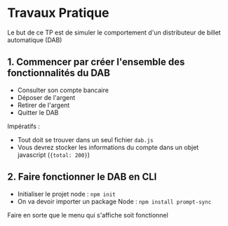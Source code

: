 # Travaux Pratique

Le but de ce TP est de simuler le comportement d'un distributeur de billet automatique (DAB)

## 1. Commencer par créer l'ensemble des fonctionnalités du DAB

- Consulter son compte bancaire
- Déposer de l'argent
- Retirer de l'argent
- Quitter le DAB

Impératifs :

- Tout doit se trouver dans un seul fichier `dab.js`
- Vous devrez stocker les informations du compte dans un objet javascript (`{total: 200}`)

## 2. Faire fonctionner le DAB en CLI

- Initialiser le projet node : `npm init`
- On va devoir importer un package Node : `npm install prompt-sync`

Faire en sorte que le menu qui s'affiche soit fonctionnel